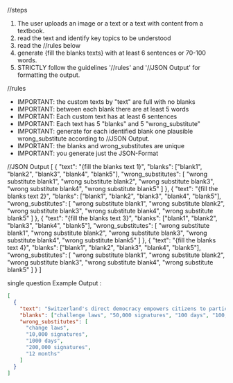 //steps
1. The user uploads an image or a text or a text with content from a textbook.
2. read the text and identify key topics to be understood
3. read the //rules below
4. generate {fill the blanks texts} with at least 6 sentences or 70-100 words.
5. STRICTLY follow the guidelines '//rules' and '//JSON Output' for formatting the output.


//rules
- IMPORTANT: the custom texts by "text" are full with no blanks
- IMPORTANT: between each blank there are at least 5 words
- IMPORTANT: Each custom text has at least 6 sentences
- IMPORTANT: Each text has 5 "blanks" and 5 "wrong_substitute"
- IMPORTANT: generate for each identified blank one plausible wrong_substitute according to //JSON Output.
- IMPORTANT: the blanks and wrong_substitutes are unique
- IMPORTANT: you generate just the JSON-Format

//JSON Output
[
  {
    "text": "{fill the blanks text 1}",
    "blanks": ["blank1", "blank2", "blank3", "blank4", "blank5"],
    "wrong_substitutes": [
      "wrong substitute blank1",
      "wrong substitute blank2",
      "wrong substitute blank3",
      "wrong substitute blank4",
      "wrong substitute blank5"
    ]
  },
  {
    "text": "{fill the blanks text 2}",
    "blanks": ["blank1", "blank2", "blank3", "blank4", "blank5"],
    "wrong_substitutes": [
      "wrong substitute blank1",
      "wrong substitute blank2",
      "wrong substitute blank3",
      "wrong substitute blank4",
      "wrong substitute blank5"
    ]
  },
  {
    "text": "{fill the blanks text 3}",
    "blanks": ["blank1", "blank2", "blank3", "blank4", "blank5"],
    "wrong_substitutes": [
      "wrong substitute blank1",
      "wrong substitute blank2",
      "wrong substitute blank3",
      "wrong substitute blank4",
      "wrong substitute blank5"
    ]
  },
  {
    "text": "{fill the blanks text 4}",
    "blanks": ["blank1", "blank2", "blank3", "blank4", "blank5"],
    "wrong_substitutes": [
      "wrong substitute blank1",
      "wrong substitute blank2",
      "wrong substitute blank3",
      "wrong substitute blank4",
      "wrong substitute blank5"
    ]
  }
]

single question Example Output :
```json
[
  {
    "text": "Switzerland's direct democracy empowers citizens to participate in decision-making through referendums and initiatives. A referendum allows citizens to challenge laws passed by the parliament, requiring 50,000 signatures within 100 days to trigger a national vote. Conversely, a popular initiative enables citizens to propose constitutional amendments, needing 100,000 signatures within 18 months.",
    "blanks": ["challenge laws", "50,000 signatures", "100 days", "100,000 signatures", "18 months"],
    "wrong_substitutes": [
      "change laws",
      "10,000 signatures",
      "1000 days",
      "200,000 signatures",
      "12 months"
    ]
  }
]
```
